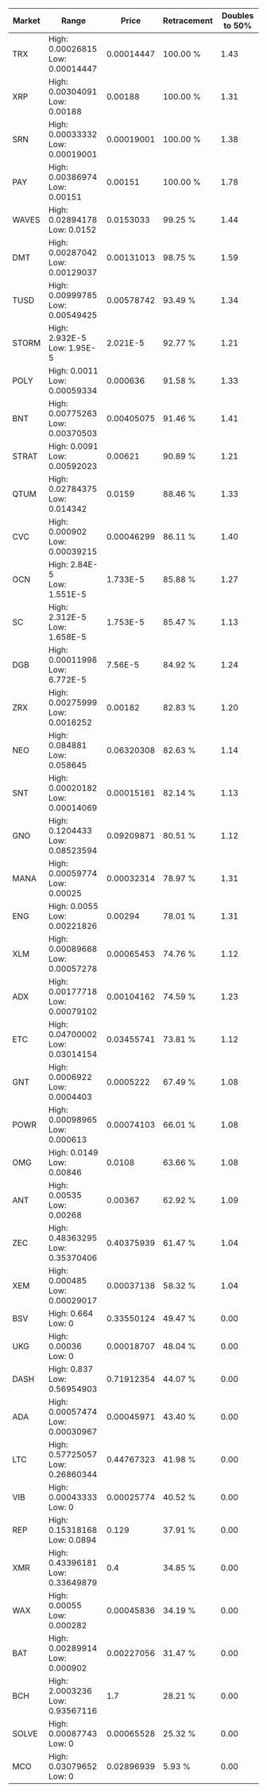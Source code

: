 | Market | Range | Price| Retracement | Doubles to 50% |
| --- | --- | --- | --- | --- |
| TRX | High: 0.00026815<br />Low: 0.00014447 | 0.00014447 | 100.00 % | 1.43 |
| XRP | High: 0.00304091<br />Low: 0.00188 | 0.00188 | 100.00 % | 1.31 |
| SRN | High: 0.00033332<br />Low: 0.00019001 | 0.00019001 | 100.00 % | 1.38 |
| PAY | High: 0.00386974<br />Low: 0.00151 | 0.00151 | 100.00 % | 1.78 |
| WAVES | High: 0.02894178<br />Low: 0.0152 | 0.0153033 | 99.25 % | 1.44 |
| DMT | High: 0.00287042<br />Low: 0.00129037 | 0.00131013 | 98.75 % | 1.59 |
| TUSD | High: 0.00999785<br />Low: 0.00549425 | 0.00578742 | 93.49 % | 1.34 |
| STORM | High: 2.932E-5<br />Low: 1.95E-5 | 2.021E-5 | 92.77 % | 1.21 |
| POLY | High: 0.0011<br />Low: 0.00059334 | 0.000636 | 91.58 % | 1.33 |
| BNT | High: 0.00775263<br />Low: 0.00370503 | 0.00405075 | 91.46 % | 1.41 |
| STRAT | High: 0.0091<br />Low: 0.00592023 | 0.00621 | 90.89 % | 1.21 |
| QTUM | High: 0.02784375<br />Low: 0.014342 | 0.0159 | 88.46 % | 1.33 |
| CVC | High: 0.000902<br />Low: 0.00039215 | 0.00046299 | 86.11 % | 1.40 |
| OCN | High: 2.84E-5<br />Low: 1.551E-5 | 1.733E-5 | 85.88 % | 1.27 |
| SC | High: 2.312E-5<br />Low: 1.658E-5 | 1.753E-5 | 85.47 % | 1.13 |
| DGB | High: 0.00011998<br />Low: 6.772E-5 | 7.56E-5 | 84.92 % | 1.24 |
| ZRX | High: 0.00275999<br />Low: 0.0016252 | 0.00182 | 82.83 % | 1.20 |
| NEO | High: 0.084881<br />Low: 0.058645 | 0.06320308 | 82.63 % | 1.14 |
| SNT | High: 0.00020182<br />Low: 0.00014069 | 0.00015161 | 82.14 % | 1.13 |
| GNO | High: 0.1204433<br />Low: 0.08523594 | 0.09209871 | 80.51 % | 1.12 |
| MANA | High: 0.00059774<br />Low: 0.00025 | 0.00032314 | 78.97 % | 1.31 |
| ENG | High: 0.0055<br />Low: 0.00221826 | 0.00294 | 78.01 % | 1.31 |
| XLM | High: 0.00089668<br />Low: 0.00057278 | 0.00065453 | 74.76 % | 1.12 |
| ADX | High: 0.00177718<br />Low: 0.00079102 | 0.00104162 | 74.59 % | 1.23 |
| ETC | High: 0.04700002<br />Low: 0.03014154 | 0.03455741 | 73.81 % | 1.12 |
| GNT | High: 0.0006922<br />Low: 0.0004403 | 0.0005222 | 67.49 % | 1.08 |
| POWR | High: 0.00098965<br />Low: 0.000613 | 0.00074103 | 66.01 % | 1.08 |
| OMG | High: 0.0149<br />Low: 0.00846 | 0.0108 | 63.66 % | 1.08 |
| ANT | High: 0.00535<br />Low: 0.00268 | 0.00367 | 62.92 % | 1.09 |
| ZEC | High: 0.48363295<br />Low: 0.35370406 | 0.40375939 | 61.47 % | 1.04 |
| XEM | High: 0.000485<br />Low: 0.00029017 | 0.00037138 | 58.32 % | 1.04 |
| BSV | High: 0.664<br />Low: 0 | 0.33550124 | 49.47 % | 0.00 |
| UKG | High: 0.00036<br />Low: 0 | 0.00018707 | 48.04 % | 0.00 |
| DASH | High: 0.837<br />Low: 0.56954903 | 0.71912354 | 44.07 % | 0.00 |
| ADA | High: 0.00057474<br />Low: 0.00030967 | 0.00045971 | 43.40 % | 0.00 |
| LTC | High: 0.57725057<br />Low: 0.26860344 | 0.44767323 | 41.98 % | 0.00 |
| VIB | High: 0.00043333<br />Low: 0 | 0.00025774 | 40.52 % | 0.00 |
| REP | High: 0.15318168<br />Low: 0.0894 | 0.129 | 37.91 % | 0.00 |
| XMR | High: 0.43396181<br />Low: 0.33649879 | 0.4 | 34.85 % | 0.00 |
| WAX | High: 0.00055<br />Low: 0.000282 | 0.00045836 | 34.19 % | 0.00 |
| BAT | High: 0.00289914<br />Low: 0.000902 | 0.00227056 | 31.47 % | 0.00 |
| BCH | High: 2.0003236<br />Low: 0.93567116 | 1.7 | 28.21 % | 0.00 |
| SOLVE | High: 0.00087743<br />Low: 0 | 0.00065528 | 25.32 % | 0.00 |
| MCO | High: 0.03079652<br />Low: 0 | 0.02896939 | 5.93 % | 0.00 |
